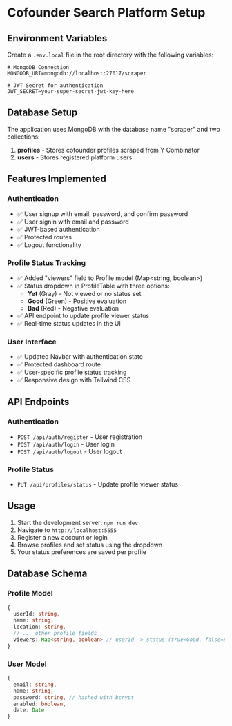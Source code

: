 # Cofounder Search Platform Setup

## Environment Variables

Create a `.env.local` file in the root directory with the following variables:

```env
# MongoDB Connection
MONGODB_URI=mongodb://localhost:27017/scraper

# JWT Secret for authentication
JWT_SECRET=your-super-secret-jwt-key-here
```

## Database Setup

The application uses MongoDB with the database name "scraper" and two collections:

1. **profiles** - Stores cofounder profiles scraped from Y Combinator
2. **users** - Stores registered platform users

## Features Implemented

### Authentication
- ✅ User signup with email, password, and confirm password
- ✅ User signin with email and password
- ✅ JWT-based authentication
- ✅ Protected routes
- ✅ Logout functionality

### Profile Status Tracking
- ✅ Added "viewers" field to Profile model (Map<string, boolean>)
- ✅ Status dropdown in ProfileTable with three options:
  - **Yet** (Gray) - Not viewed or no status set
  - **Good** (Green) - Positive evaluation
  - **Bad** (Red) - Negative evaluation
- ✅ API endpoint to update profile viewer status
- ✅ Real-time status updates in the UI

### User Interface
- ✅ Updated Navbar with authentication state
- ✅ Protected dashboard route
- ✅ User-specific profile status tracking
- ✅ Responsive design with Tailwind CSS

## API Endpoints

### Authentication
- `POST /api/auth/register` - User registration
- `POST /api/auth/login` - User login
- `POST /api/auth/logout` - User logout

### Profile Status
- `PUT /api/profiles/status` - Update profile viewer status

## Usage

1. Start the development server: `npm run dev`
2. Navigate to `http://localhost:5555`
3. Register a new account or login
4. Browse profiles and set status using the dropdown
5. Your status preferences are saved per profile

## Database Schema

### Profile Model
```typescript
{
  userId: string,
  name: string,
  location: string,
  // ... other profile fields
  viewers: Map<string, boolean> // userId -> status (true=Good, false=Bad, undefined=Yet)
}
```

### User Model
```typescript
{
  email: string,
  name: string,
  password: string, // hashed with bcrypt
  enabled: boolean,
  date: Date
}
```
